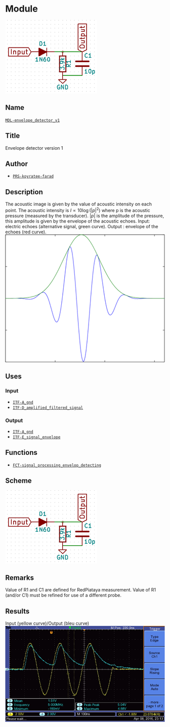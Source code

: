 # Module
![](./images/scheme.png)

## Name
[`MDL-envelope_detector_v1`]()

## Title
Envelope detector version 1

## Author
* [`PRS-koyratee-farad`]()

## Description
The acoustic image is given by the value of acoustic intensity on each point. The acoustic intensity is $I \propto 10 \log \left( \left| p \right|^2\right)$ where p is the acoustic pressure (measured by the transducer). $\left| p \right|$ is the amplitude of the pressure, this amplitude is given by the envelope of the acoustic echoes.
Input: electric echoes (alternative signal, green curve).
Output : envelope of the echoes (red curve).
![](./images/pulseb.png)

## Uses
### Input
* [`ITF-A_gnd`]()
* [`ITF-D_amplified_filtered_signal`]()
### Output
* [`ITF-A_gnd`]()
* [`ITF-E_signal_envelope`]()

## Functions
* [`FCT-signal_processing_envelop_detecting`]()

## Scheme
![](./images/scheme.png)

## Remarks
Value of R1 and C1 are defined for RedPiataya measurement.
Value of R1 (and/or C1) must be refined for use of a different probe.

## Results
Input (yellow curve)/Output (bleu curve)
![](./images/result.jpg)
